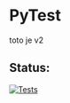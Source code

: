 # PyTest


toto je v2


## Status:


[![Tests](https://github.com/erlep/PyTest/actions/workflows/tests.yml/badge.svg?branch=main)](https://github.com/erlep/PyTest/actions/workflows/tests.yml)


